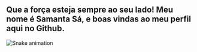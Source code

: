## Que a força esteja sempre ao seu lado! Meu nome é Samanta Sá, e boas vindas ao meu perfil aqui no Github.


![Snake animation](https://github.com/seu-usuário-aqui/seu-usuário-aqui/blob/output/github-contribution-grid-snake.svg)
